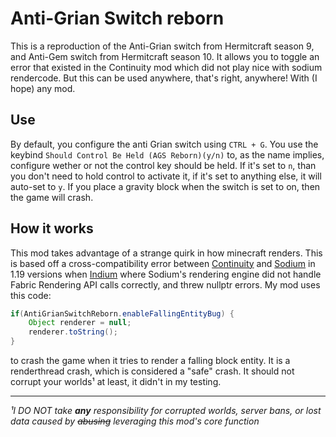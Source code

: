 # Anti-Grian Switch reborn

This is a reproduction of the Anti-Grian switch from Hermitcraft season 9, and Anti-Gem switch from Hermitcraft season 10. It allows you to toggle an error that existed in the Continuity mod which did not play nice with sodium rendercode. But this can be used anywhere, that's right, anywhere! With (I hope) any mod.

## Use

By default, you configure the anti Grian switch using `CTRL + G`. You use the keybind `Should Control Be Held (AGS Reborn)(y/n)` to, as the name implies, configure wether or not the control key should be held. If it's set to `n`, than you don't need to hold control to activate it, if it's set to anything else, it will auto-set to `y`. If you place a gravity block when the switch is set to on, then the game will crash.

## How it works

This mod takes advantage of a strange quirk in how minecraft renders. This is based off a cross-compatibility error between [Continuity](https://modrinth.com/mod/continuity) and [Sodium](https://modrinth.com/mod/sodium) in 1.19 versions when [Indium](https://modrinth.com/mod/indium) where Sodium's rendering engine did not handle Fabric Rendering API calls correctly, and threw nullptr errors. My mod uses this code:

```Java
if(AntiGrianSwitchReborn.enableFallingEntityBug) {
    Object renderer = null;
    renderer.toString();
}
```

to crash the game when it tries to render a falling block entity. It is a renderthread crash, which is considered a "safe" crash. It should not corrupt your worlds¹ at least, it didn't in my testing.

---
_¹I DO NOT take **any** responsibility for corrupted worlds, server bans, or lost data caused by ~~abusing~~ leveraging this mod's core function_
